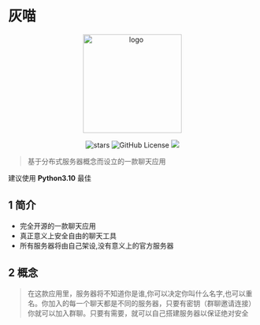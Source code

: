 # 灰喵

<p align='center'>
<img src='https://i.postimg.cc/QNPmws3g/00131-716747303-2.png)' width='200' alt='logo' aling='middle'/>
</p>
<div style="text-align:center">
  <img src="https://img.shields.io/github/stars/Lixeer/Black-White-Cat" alt="stars">
  <img alt="GitHub License" src="https://img.shields.io/github/license/Lixeer/Black-White-Cat">
  <img src="https://img.shields.io/badge/python-3.10-blue">
</div>


>基于分布式服务器概念而设立的一款聊天应用

建议使用 **Python3.10** 最佳


## 1 简介

- 完全开源的一款聊天应用
- 真正意义上安全自由的聊天工具
- 所有服务器将由自己架设,没有意义上的官方服务器

## 2 概念
>在这款应用里，服务器将不知道你是谁,你可以决定你叫什么名字,也可以重名。你加入的每一个聊天都是不同的服务器，只要有密钥（群聊邀请连接）你就可以加入群聊。只要有需要，就可以自己搭建服务器以保证绝对安全
